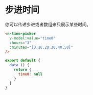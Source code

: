 # 步进时间

你可以传递步进或者数组来只展示某些时间。

```html
<n-time-picker
  v-model:value="time0"
  :hours="3"
  :minutes="[0,10,20,30,40,50]"
/>
```

```js
export default {
  data () {
    return {
      time0: null
    }
  }
}
```
